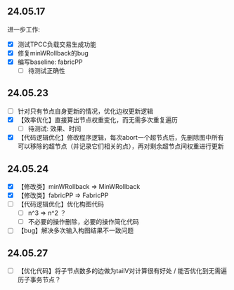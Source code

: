 ## 24.05.17
进一步工作:
- [x] 测试TPCC负载交易生成功能
- [x] 修复minWRollback的bug
- [x] 编写baseline: fabricPP
  - [ ] 待测试正确性

## 24.05.23
- [ ] 针对只有节点自身更新的情况，优化边权更新逻辑
- [x] 【效率优化】直接算出节点权重变化，而无需多次重复遍历
  - [ ] 待测试: 效果、时间
- [x] 【代码逻辑优化】修改程序逻辑，每次abort一个超节点后，先删除图中所有可以移除的超节点（并记录它们相关的点），再对剩余超节点间权重进行更新

## 24.05.24
- [x] 【修改类】minWRollback => MinWRollback
- [x] 【修改类】fabricPP => FabricPP
- [ ] 【代码逻辑优化】优化构图代码
  - [ ] n^3 => n^2 ？
  - [ ] 不必要的操作删除，必要的操作简化代码
- [ ] 【bug】解决多次输入构图结果不一致问题

## 24.05.27
- [ ] 【优化代码】将子节点数多的边做为tailV对计算很有好处 / 能否优化到无需遍历子事务节点？
